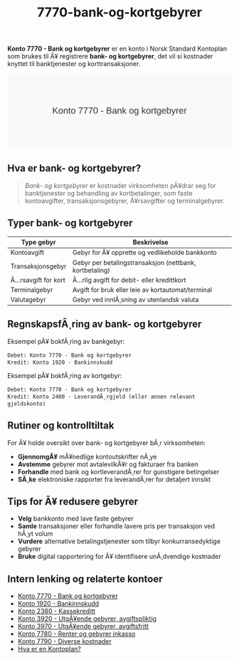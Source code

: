 ﻿---
title: "7770-bank-og-kortgebyrer"
meta_title: "7770-bank-og-kortgebyrer"
meta_description: "**Konto 7770 - Bank og kortgebyrer** er en konto i Norsk Standard Kontoplan som brukes til Ã¥ registrere **bank- og kortgebyrer**, det vil si kostnader knyttet ..."
slug: 7770-bank-og-kortgebyrer
type: blog
layout: pages/single
---

**Konto 7770 - Bank og kortgebyrer** er en konto i Norsk Standard Kontoplan som brukes til Ã¥ registrere **bank- og kortgebyrer**, det vil si kostnader knyttet til banktjenester og korttransaksjoner.

![Illustrasjon av konto 7770 Bank og kortgebyrer](7770-bank-og-kortgebyrer-image.svg)

## Hva er bank- og kortgebyrer?

>*Bank- og kortgebyrer* er kostnader virksomheten pÃ¥drar seg for banktjenester og behandling av kortbetalinger, som faste kontoavgifter, transaksjonsgebyrer, Ã¥rsavgifter og terminalgebyrer.

## Typer bank- og kortgebyrer

| Type gebyr            | Beskrivelse                                                        |
|-----------------------|--------------------------------------------------------------------|
| Kontoavgift           | Gebyr for Ã¥ opprette og vedlikeholde bankkonto                     |
| Transaksjonsgebyr     | Gebyr per betalingstransaksjon (nettbank, kortbetaling)            |
| Ã…rsavgift for kort    | Ã…rlig avgift for debit- eller kredittkort                          |
| Terminalgebyr         | Avgift for bruk eller leie av kortautomat/terminal                 |
| Valutagebyr           | Gebyr ved innlÃ¸sning av utenlandsk valuta                          |

## RegnskapsfÃ¸ring av bank- og kortgebyrer

Eksempel pÃ¥ bokfÃ¸ring av bankgebyr:

```plaintext
Debet: Konto 7770 - Bank og kortgebyrer
Kredit: Konto 1920 - Bankinnskudd
```

Eksempel pÃ¥ bokfÃ¸ring av kortgebyr:

```plaintext
Debet: Konto 7770 - Bank og kortgebyrer
Kredit: Konto 2400 - LeverandÃ¸rgjeld (eller annen relevant gjeldskonto)
```

## Rutiner og kontrolltiltak

For Ã¥ holde oversikt over bank- og kortgebyrer bÃ¸r virksomheten:
* **GjennomgÃ¥** mÃ¥nedlige kontoutskrifter nÃ¸ye
* **Avstemme** gebyrer mot avtalevilkÃ¥r og fakturaer fra banken
* **Forhandle** med bank og kortleverandÃ¸rer for gunstigere betingelser
* **SÃ¸ke** elektroniske rapporter fra leverandÃ¸rer for detaljert innsikt

## Tips for Ã¥ redusere gebyrer

* **Velg** bankkonto med lave faste gebyrer
* **Samle** transaksjoner eller forhandle lavere pris per transaksjon ved hÃ¸yt volum
* **Vurdere** alternative betalingstjenester som tilbyr konkurransedyktige gebyrer
* **Bruke** digital rapportering for Ã¥ identifisere unÃ¸dvendige kostnader

## Intern lenking og relaterte kontoer

* [Konto 7770 - Bank og kortgebyrer](/blogs/kontoplan/7770-bank-og-kortgebyrer "Konto 7770 - Bank og kortgebyrer")
* [Konto 1920 - Bankinnskudd](/blogs/kontoplan/1920-bankinnskudd "Konto 1920 - Bankinnskudd")
* [Konto 2380 - Kassekreditt](/blogs/kontoplan/2380-kassekreditt "Konto 2380 - Kassekreditt")
* [Konto 3920 - UtgÃ¥ende gebyrer, avgiftspliktig](/blogs/kontoplan/3920-utgaende-gebyrer-avgiftspliktig "Konto 3920 - UtgÃ¥ende gebyrer, avgiftspliktig")
* [Konto 3970 - UtgÃ¥ende gebyrer, avgiftsfritt](/blogs/kontoplan/3970-utgaende-gebyrer-avgiftsfritt "Konto 3970 - UtgÃ¥ende gebyrer, avgiftsfritt")
* [Konto 7780 - Renter og gebyrer inkasso](/blogs/kontoplan/7780-renter-og-gebyrer-inkasso "Konto 7780 - Renter og gebyrer inkasso: RegnskapsfÃ¸ring av renter og gebyrer ved inkasso")
* [Konto 7790 - Diverse kostnader](/blogs/kontoplan/7790-diverse-kostnader "Konto 7790 - Diverse kostnader: Registrering av diverse kostnader i Norsk Standard Kontoplan")
* [Hva er en Kontoplan?](/blogs/regnskap/hva-er-kontoplan "Hva er en Kontoplan? Komplett Guide til Kontoplaner i Norsk Regnskap")
